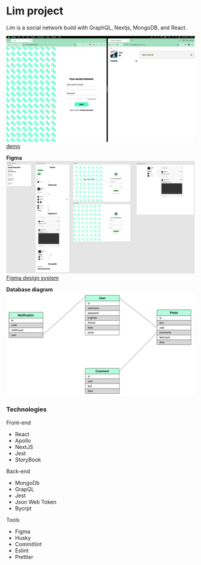 # Lim project

Lim is a social network build with GraphQL, Nextjs, MongoDB, and React.

[![screenShoot](./docs_pics/screenShoot.png)](https://youtu.be/WdJOcVGNUlM)
[demo](https://youtu.be/WdJOcVGNUlM)

**Figma**
![figmaScreenShoot](./docs_pics/figma-screenshoot.png)
[Figma design system](https://www.figma.com/file/YpF9wNxntTvVpzt4XxWW2t/lim-project-team-library?node-id=411%3A2&t=ERGX1WjE3bo5ZEVw-1)

**Database diagram**
![diagram](./docs_pics/diagram.png)

### Technologies
Front-end
  - React
  - Apollo
  - NextJS
  - Jest 
  - StoryBook

Back-end
  - MongoDb
  - GrapQL
  - Jest 
  - Json Web Token
  - Bycrpt

Tools
  - Figma
  - Husky
  - Commitlint
  - Eslint
  - Prettier
